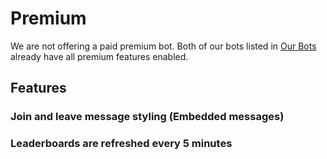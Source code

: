 # Premium

We are not offering a paid premium bot. Both of our bots listed in [Our Bots](/sr/getting-started/our-bots.md) already have all premium features enabled.

## Features

### Join and leave message styling \(Embedded messages\)

### Leaderboards are refreshed every 5 minutes

